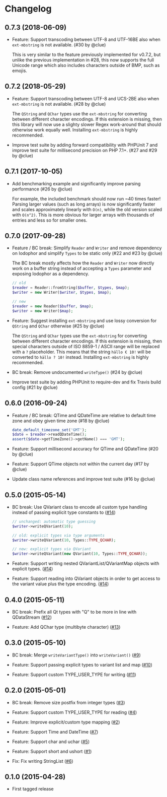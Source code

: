 # Changelog

## 0.7.3 (2018-06-09)

*   Feature: Support transcoding between UTF-8 and UTF-16BE also when `ext-mbstring` is not available.
    (#30 by @clue)

    This is very similar to the feature previously implemented for v0.7.2, but
    unlike the previous implementation in #28, this now supports the full Unicode
    range which also includes characters outside of BMP, such as emojis.

## 0.7.2 (2018-05-29)

*   Feature: Support transcoding between UTF-8 and UCS-2BE also when `ext-mbstring` is not available.
    (#28 by @clue)

    The `QString` and `QChar` types use the `ext-mbstring` for converting
    between different character encodings. If this extension is missing, then
    this library will now use a slighty slower Regex work-around that should
    otherwise work equally well. Installing `ext-mbstring` is highly recommended.

*   Improve test suite by adding forward compatibility with PHPUnit 7 and
    improve test suite for millisecond precision on PHP 7.1+.
    (#27 and #29 by @clue)

## 0.7.1 (2017-10-05)

*   Add benchmarking example and significantly improve parsing performance
    (#26 by @clue)

    For example, the included benchmark should now run ~40 times faster!
    Parsing larger values (such as long arrays) is now significantly faster and
    scales approximately linearly with `O(n)`, while the old version scaled with
    `O(n^2)`. This is more obvious for larger arrays with thousands of entries
    and less so for smaller ones.

## 0.7.0 (2017-09-28)

*   Feature / BC break: Simplify `Reader` and `Writer` and remove dependency
    on Iodophor and simplify `Types` to be static only
    (#22 and #23 by @clue)

    The BC break mostly affects how the `Reader` and `Writer` now directly
    work on a buffer string instead of accepting a `Types` parameter and
    exposing Iodophor as a dependency.

    ```php
    // old
    $reader = Reader::fromString($buffer, $types, $map);
    $writer = new Writer($writer, $types, $map);

    // new
    $reader = new Reader($buffer, $map);
    $writer = new Writer($map);
    ```

*   Feature: Suggest installing `ext-mbstring` and use lossy conversion for `QString` and `QChar` otherwise
    (#25 by @clue)

    The `QString` and `QChar` types use the `ext-mbstring` for converting
    between different character encodings. If this extension is missing, then
    special characters outside of ISO 8859-1 / ASCII range will be replaced with
    a `?` placeholder. This means that the string `hällo € 10!` will be
    converted to `hällo ? 10!` instead. Installing `ext-mbstring` is highly
    recommended.

*   BC break: Remove undocumented `writeType()`
    (#24 by @clue)

*   Improve test suite by adding PHPUnit to require-dev and fix Travis build config
    (#21 by @clue)

## 0.6.0 (2016-09-24)

*   Feature / BC break: QTime and QDateTime are relative to default time zone and obey given time zone
    (#18 by @clue)

    ```php
    date_default_timezone_set('GMT');
    $date = $reader->readQDateTime();
    assert($date->getTimeZone()->getName() === 'GMT');
    ```

*   Feature: Support millisecond accuracy for QTime and QDateTime
    (#20 by @clue)

*   Feature: Support QTime objects not within the current day
    (#17 by @clue)

*   Update class name references and improve test suite
    (#16 by @clue)

## 0.5.0 (2015-05-14)

*   BC break: Use QVariant class to encode all custom type handling instead
    of passing explicit type constants to
    ([#14](https://github.com/clue/php-qdatastream/pull/14))
    
    ```php
    // unchanged: automatic type guessing
    $writer->writeQVariant(10);

    // old: explicit types via type arguments
    $writer->writeQVariant(10, Types::TYPE_QCHAR);

    // new: explicit types via QVariant
    $writer->writeQVariant(new QVariant(10, Types::TYPE_QCHAR));
    ```

*   Feature: Support writing nested QVariantList/QVariantMap objects with
    explicit types.
    ([#14](https://github.com/clue/php-qdatastream/pull/14))

*   Feature: Support reading into QVariant objects in order to get access to the
    variant value plus the type encoding.
    ([#14](https://github.com/clue/php-qdatastream/pull/14))

## 0.4.0 (2015-05-11)

*   BC break: Prefix all Qt types with "Q" to be more in line with QDataStream
    ([#12](https://github.com/clue/php-qdatastream/pull/12))

*   Feature: Add QChar type (multibyte character)
    ([#13](https://github.com/clue/php-qdatastream/pull/13))

## 0.3.0 (2015-05-10)

*   BC break: Merge `writeVariantType()` into `writeVariant()`
    ([#9](https://github.com/clue/php-qdatastream/pull/9))

*   Feature: Support passing explicit types to variant list and map
    ([#10](https://github.com/clue/php-qdatastream/pull/10))

*   Feature: Support custom TYPE_USER_TYPE for writing
    ([#11](https://github.com/clue/php-qdatastream/pull/11))

## 0.2.0 (2015-05-01)

*   BC break: Remove size postfix from integer types
    ([#3](https://github.com/clue/php-qdatastream/pull/3))

*   Feature: Support custom TYPE_USER_TYPE for reading
    ([#4](https://github.com/clue/php-qdatastream/pull/4))

*   Feature: Improve explicit/custom type mapping
    ([#2](https://github.com/clue/php-qdatastream/pull/2))

*   Feature: Support Time and DateTime
    ([#7](https://github.com/clue/php-qdatastream/pull/7))

*   Feature: Support char and uchar
    ([#5](https://github.com/clue/php-qdatastream/pull/5))

*   Feature: Support short and ushort
    ([#1](https://github.com/clue/php-qdatastream/pull/1))

*   Fix: Fix writing StringList
    ([#6](https://github.com/clue/php-qdatastream/pull/6))

## 0.1.0 (2015-04-28)

*   First tagged release
